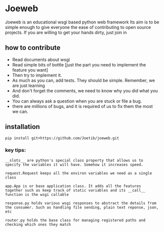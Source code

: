 # Joeweb

Joeweb is an educational wsgi based python web framework
Its aim is to be simple enough to give everyone the ease of contributing to open source projects.
If you are willing to get your hands dirty, just join in

## how to contribute
- Read documents about wsgi
- Read simple bits of bottle [just the part you need to implement the feature you want]
- Then try to implement it.
- As much as you can, add tests. They should be simple. Remember, we are just learning
- And don't forget the comments, we need to know why you did what you did.
- You can always ask a question when you are stuck or file a bug.
- there are millions of bugs, and it is required of us to fix them the most we can.

## installation

    pip install git+https://github.com/Joetib/joeweb.git


### key tips:
    __slots__ are python's special class property that allows us to specify the variables it will have. Somehow it increases speed.

    request.Request keeps all the environ variables we need as a single class

    app.App is or base application class. It adds all the features together such as keep track of static variables and its __call__ function is the wsgi callable

    response.py holds various wsgi responses to abstract the details from the consumer. Such as handling file sending, plain text reponse, json, etc

    router.py holds the base class for managing registered paths and checking which ones they match
